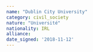 ```yaml
---
name: "Dublin City University"
category: civil_society
nature: "Université"
nationality: IRL
alliance: 
date_signed: '2018-11-12'
---
```

    